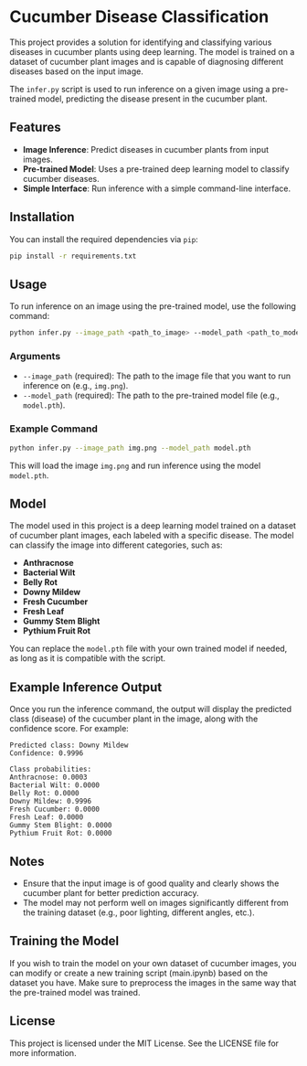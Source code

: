 # Cucumber Disease Classification

This project provides a solution for identifying and classifying various diseases in cucumber plants using deep learning. The model is trained on a dataset of cucumber plant images and is capable of diagnosing different diseases based on the input image.

The `infer.py` script is used to run inference on a given image using a pre-trained model, predicting the disease present in the cucumber plant.

## Features

- **Image Inference**: Predict diseases in cucumber plants from input images.
- **Pre-trained Model**: Uses a pre-trained deep learning model to classify cucumber diseases.
- **Simple Interface**: Run inference with a simple command-line interface.

## Installation

You can install the required dependencies via `pip`:

```bash
pip install -r requirements.txt
```

## Usage

To run inference on an image using the pre-trained model, use the following command:

```bash
python infer.py --image_path <path_to_image> --model_path <path_to_model>
```

### Arguments

- `--image_path` (required): The path to the image file that you want to run inference on (e.g., `img.png`).
- `--model_path` (required): The path to the pre-trained model file (e.g., `model.pth`).

### Example Command

```bash
python infer.py --image_path img.png --model_path model.pth
```

This will load the image `img.png` and run inference using the model `model.pth`.

## Model

The model used in this project is a deep learning model trained on a dataset of cucumber plant images, each labeled with a specific disease. The model can classify the image into different categories, such as:

- **Anthracnose**
- **Bacterial Wilt**
- **Belly Rot**
- **Downy Mildew**
- **Fresh Cucumber**
- **Fresh Leaf**
- **Gummy Stem Blight**
- **Pythium Fruit Rot**

You can replace the `model.pth` file with your own trained model if needed, as long as it is compatible with the script.

## Example Inference Output

Once you run the inference command, the output will display the predicted class (disease) of the cucumber plant in the image, along with the confidence score. For example:

```
Predicted class: Downy Mildew
Confidence: 0.9996

Class probabilities:
Anthracnose: 0.0003
Bacterial Wilt: 0.0000
Belly Rot: 0.0000
Downy Mildew: 0.9996
Fresh Cucumber: 0.0000
Fresh Leaf: 0.0000
Gummy Stem Blight: 0.0000
Pythium Fruit Rot: 0.0000
```

## Notes

- Ensure that the input image is of good quality and clearly shows the cucumber plant for better prediction accuracy.
- The model may not perform well on images significantly different from the training dataset (e.g., poor lighting, different angles, etc.).

## Training the Model

If you wish to train the model on your own dataset of cucumber images, you can modify or create a new training script (main.ipynb) based on the dataset you have. Make sure to preprocess the images in the same way that the pre-trained model was trained.

## License

This project is licensed under the MIT License. See the LICENSE file for more information.
